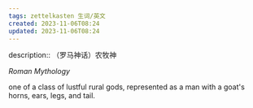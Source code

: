 ```yaml
---
tags: zettelkasten 生词/英文
created: 2023-11-06T08:24
updated: 2023-11-06T08:24
---
```


description:: （罗马神话）农牧神

_Roman Mythology_

one of a class of lustful rural gods, represented as a man with a goat's horns, ears, legs, and tail.